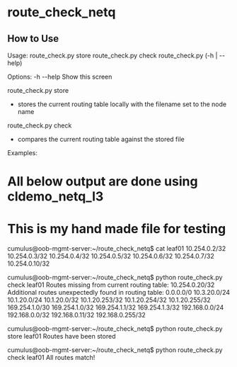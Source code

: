 # route_check_netq

## How to Use

Usage:
  route_check.py store <node>
  route_check.py check <node>
  route_check.py (-h | --help)

Options:
  -h --help   Show this screen


route_check.py store <node>
- stores the current routing table locally with the filename set to the node name

route_check.py check <node>
- compares the current routing table against the stored file

Examples:
# All below output are done using cldemo_netq_l3

# This is my hand made file for testing
cumulus@oob-mgmt-server:~/route_check_netq$ cat leaf01
10.254.0.2/32
10.254.0.3/32
10.254.0.4/32
10.254.0.5/32
10.254.0.6/32
10.254.0.7/32
10.254.0.10/32

cumulus@oob-mgmt-server:~/route_check_netq$ python route_check.py check leaf01
Routes missing from current routing table:
10.254.0.20/32
Additional routes unexpectedly found in routing table:
0.0.0.0/0
10.3.20.0/24
10.1.20.0/24
10.1.20.0/32
10.1.20.253/32
10.1.20.254/32
10.1.20.255/32
169.254.1.0/30
169.254.1.0/32
169.254.1.1/32
169.254.1.3/32
192.168.0.0/24
192.168.0.0/32
192.168.0.11/32
192.168.0.255/32

cumulus@oob-mgmt-server:~/route_check_netq$ python route_check.py store leaf01
Routes have been stored

cumulus@oob-mgmt-server:~/route_check_netq$ python route_check.py check leaf01
All routes match!